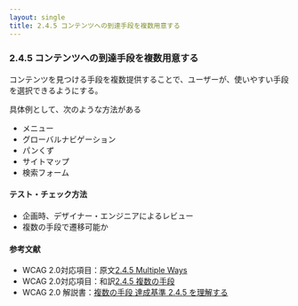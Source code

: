 ```yaml
---
layout: single
title: 2.4.5 コンテンツへの到達手段を複数用意する
---
```


### 2.4.5 コンテンツへの到達手段を複数用意する

コンテンツを見つける手段を複数提供することで、ユーザーが、使いやすい手段を選択できるようにする。

具体例として、次のような方法がある

- メニュー
- グローバルナビゲーション
- パンくず
- サイトマップ
- 検索フォーム

#### テスト・チェック方法

- 企画時、デザイナー・エンジニアによるレビュー
- 複数の手段で遷移可能か

#### 参考文献

- WCAG 2.0対応項目：原文[2.4.5 Multiple Ways](https://www.w3.org/TR/2008/REC-WCAG20-20081211/#navigation-mechanisms)
- WCAG 2.0対応項目：和訳[2.4.5 複数の手段](https://waic.jp/docs/WCAG20/Overview.html#navigation-mechanisms)
- WCAG 2.0 解説書：[複数の手段 達成基準 2.4.5 を理解する](https://waic.jp/docs/UNDERSTANDING-WCAG20/navigation-mechanisms-mult-loc.html)

